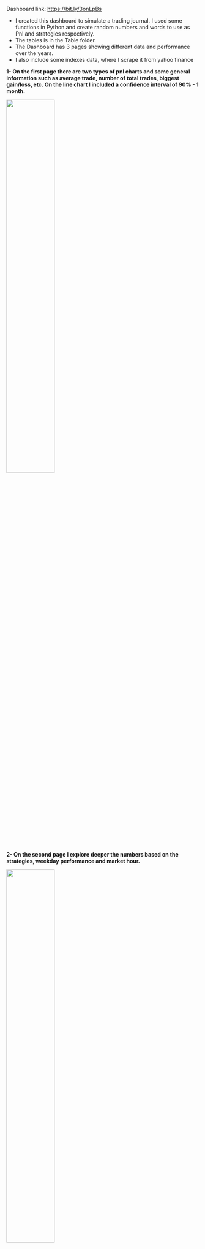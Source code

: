 
Dashboard link: https://bit.ly/3onLpBs

- I created this dashboard to simulate a trading journal. I used some functions in Python and create random numbers and words to use as Pnl and strategies respectively.
- The tables is in the Table folder.
- The Dashboard has 3 pages showing different data and performance over the years.
- I also include some indexes data, where I scrape it from yahoo finance   

**1- On the first page there are two types of pnl charts and some general information such as average trade, number of total trades, biggest gain/loss, etc. On the line chart I included a confidence interval of 90% - 1 month.**

<img src="https://user-images.githubusercontent.com/86684420/135499692-ae65ad37-8ed0-4118-8a9d-0ce246375206.png" width="50%"></img>

**2- On the second page I explore deeper the numbers based on the strategies, weekday performance and market hour.**

<img src="https://user-images.githubusercontent.com/86684420/135499831-d304e211-81fa-4aaf-9a5f-2dfe78220128.png" width="50%"></img> 

**3- On the third page I included a monthly calendar where the trader can see the picture the trade performance by day. I added on the left side the Fomo (Fear of missing out) sentiment - a common stats among traders, as well as the execution reason by week. The day by day performance and weekly sentiment helps the trader to understand and control yours feelings and adjust it accordingly.**

<img src="https://user-images.githubusercontent.com/86684420/135500015-96c6e06b-2503-4f99-b424-902fe9a60125.png" width="50%"></img>

**4- The last page is where I got the indexes data from yahoo finance. An idea here is to understand the trader performace based on the index day**

<img src="https://user-images.githubusercontent.com/86684420/135499895-141d1de5-81c3-4ba7-bc78-19100529ba25.png" width="50%"></img> 
